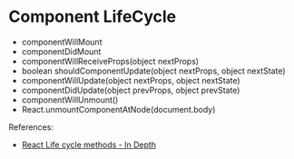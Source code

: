 # Component LifeCycle 

- componentWillMount
- componentDidMount
- componentWillReceiveProps(object nextProps)
- boolean shouldComponentUpdate(object nextProps, object nextState)
- componentWillUpdate(object nextProps, object nextState)
- componentDidUpdate(object prevProps, object prevState)
- componentWillUnmount()
- React.unmountComponentAtNode(document.body)


References:

- [React Life cycle methods - In Depth](http://videos.bigbinary.com/react/react-life-cycle-methods-in-depth.html)